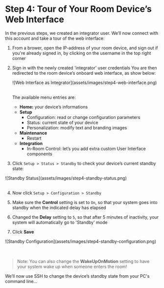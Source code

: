 # Step 4: Tour of Your Room Device’s Web Interface

In the previous steps, we created an integrator user. We’ll now connect with this account and take a tour of the web interface:

1. From a brower, open the IP-address of your room device, and sign out if you're already signed in, by clicking on the username in the top right corner

2. Sign in with the newly created 'integrator' user credentials
    You are then redirected to the room device’s onboard web interface, as show below:

    <div align="left">![Web Interface as Integrator](assets/images/step4-web-interface.png)</div><br/>

    The available menu entries are:
    - **Home:** your device’s informations
    - **Setup**
       - Configuration: read or change configuration parameters
       - Status: current state of your device
       - Personalization: modify text and branding images
    - **Maintenance**
       - Restart
    - **Integration**
       - In-Room Control: let’s you add extra custom User Interface components

3. Click `Setup > Status > Standby` to check your device’s current standby state:
  <div align="left">![Standby Status](assets/images/step4-standby-status.png)</div><br/>

4. Now click `Setup > Configuration > Standby`

5. Make sure the **Control** setting is set to `On`, so that your system goes into standby when the indicated delay has elapsed

6. Changed the **Delay** setting to `5`, so that after 5 minutes of inactivity, your system will automatically go to 'Standby' mode

7. Click **Save**

  <div align="left">![Standby Configuration](assets/images/step4-standby-configuration.png)</div><br/><br/>

> Note: You can also change the **WakeUpOnMotion** setting to have your system wake up when someone enters the room!

We’ll now use SSH to change the device’s standby state from your PC's command line...
